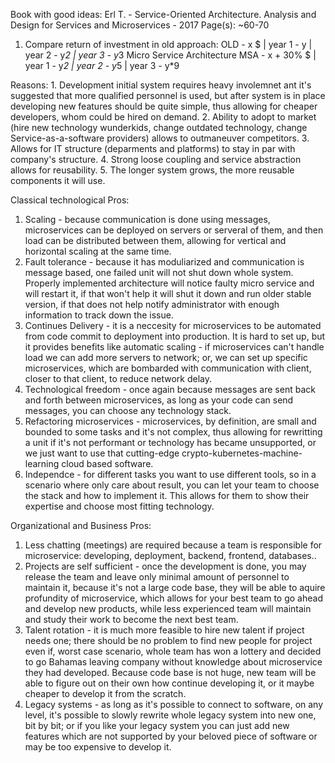 Book with good ideas: 
    Erl T. - Service-Oriented Architecture. Analysis and Design for Services and Microservices - 2017
    Page(s): ~60-70

1. Compare return of investment in old approach:
  OLD - x $       | year 1 - y   | year 2 - y*2 | year 3 - y*3
  Micro Service Architecture
  MSA - x + 30% $ | year 1 - y*2 | year 2 - y*5 | year 3 - y*9

Reasons:
    1. Development initial system requires heavy involemnet ant it's suggested that more qualified personnel is used, but after system is in place developing new features should be quite simple, thus allowing for cheaper developers, whom could be hired on demand.
    2. Ability to adopt to market (hire new technology wunderkids, change outdated technology, change Service-as-a-software providers) allows to outmaneuver competitors.
    3. Allows for IT structure (deparments and platforms) to stay in par with company's structure.
    4. Strong loose coupling and service abstraction allows for reusability.
    5. The longer system grows, the more reusable components it will use.

Classical technological Pros:
1. Scaling - because communication is done using messages, microservices can be deployed on servers or serveral of them, and then load can be distributed between them, allowing for vertical and horizontal scaling at the same time.
2. Fault tolerance - because it has moduliarized and communication is message based, one failed unit will not shut down whole system. Properly implemented architecture will notice faulty micro service and will restart it, if that won't help it will shut it down and run older stable version, if that does not help notify administrator with enough information to track down the issue.
3. Continues Delivery - it is a neccesity for microservices to be automated from code commit to deployment into production. It is hard to set up, but it provides benefits like automatic scaling - if microservices can't handle load we can add more servers to network; or, we can set up specific microservices, which are bombarded with communication with client, closer to that client, to reduce network delay.
4. Technological freedom - once again because messages are sent back and forth between microservices, as long as your code can send messages, you can choose any technology stack.
5. Refactoring microservices - microservices, by definition, are small and bounded to some tasks and it's not complex, thus allowing for rewritting a unit if it's not performant or technology has became unsupported, or we just want to use that cutting-edge crypto-kubernetes-machine-learning cloud based software.
6. Independce - for different tasks you want to use different tools, so in a scenario where only care about result, you can let your team to choose the stack and how to implement it. This allows for them to show their expertise and choose most fitting technology.

Organizational and Business Pros:
1. Less chatting (meetings) are required because a team is responsible for microservice: developing, deployment, backend, frontend, databases..
2. Projects are self sufficient - once the development is done, you may release the team and leave only minimal amount of personnel to maintain it, because it's not a large code base, they will be able to aquire profundity of microservice, which allows for your best team to go ahead and develop new products, while less experienced team will maintain and study their work to become the next best team.
3. Talent rotation - it is much more feasible to hire new talent if project needs one; there should be no problem to find new people for project even if, worst case scenario, whole team has won a lottery and decided to go Bahamas leaving company without knowledge about microservice they had developed. Because code base is not huge, new team will be able to figure out on their own how continue developing it, or it maybe cheaper to develop it from the scratch.
4. Legacy systems - as long as it's possible to connect to software, on any level, it's possible to slowly rewrite whole legacy system into new one, bit by bit; or if you like your legacy system you can just add new features which are not supported by your beloved piece of software or may be too expensive to develop it.